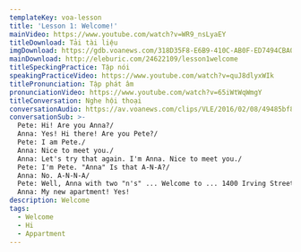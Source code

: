```yaml
---
templateKey: voa-lesson
title: 'Lesson 1: Welcome!'
mainVideo: https://www.youtube.com/watch?v=WR9_nsLyaEY
titleDownload: Tải tài liệu
imgDownload: https://gdb.voanews.com/318D35F8-E6B9-410C-AB0F-ED7494CBA0AC_w650_r0.png
mainDownload: http://eleburic.com/24622109/lesson1welcome
titleSpeckingPractice: Tập nói
speakingPracticeVideo: https://www.youtube.com/watch?v=quJ8dlyxWIk
titlePronunciation: Tập phát âm
pronunciationVideo: https://www.youtube.com/watch?v=65iWtWqWmgY
titleConversation: Nghe hội thoại
conversationAudio: https://av.voanews.com/clips/VLE/2016/02/08/49485bf8-4277-47f6-9abe-617ee2473f8c.mp3
conversationSub: >-
  Pete: Hi! Are you Anna?/
  Anna: Yes! Hi there! Are you Pete?/
  Pete: I am Pete./
  Anna: Nice to meet you./
  Anna: Let's try that again. I'm Anna. Nice to meet you./
  Pete: I'm Pete. "Anna" Is that A-N-A?/
  Anna: No. A-N-N-A/
  Pete: Well, Anna with two "n's" ... Welcome to ... 1400 Irving Street!/
  Anna: My new apartment! Yes!
description: Welcome
tags:
  - Welcome
  - Hi
  - Appartment
---
```

